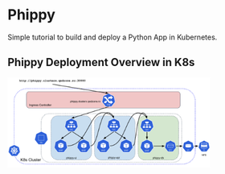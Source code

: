 # Phippy

Simple tutorial to build and deploy a Python App in Kubernetes.

## Phippy Deployment Overview in K8s

<p><img src="./static/phippy-api.png" width="80%" /></p>
